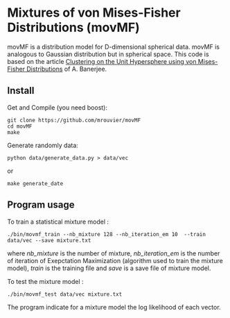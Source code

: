 Mixtures of von Mises-Fisher Distributions (movMF)
===========

movMF is a distribution model for D-dimensional spherical data. movMF is analogous to Gaussian distribution but in spherical space. This code is based on the article [Clustering on the Unit Hypersphere using
von Mises-Fisher Distributions](http://www.jmlr.org/papers/volume6/banerjee05a/banerjee05a.pdf) of A. Banerjee.



Install
-------------

Get and Compile (you need boost):

```
git clone https://github.com/mrouvier/movMF
cd movMF
make
```

Generate randomly data:

```
python data/generate_data.py > data/vec
```

or

```
make generate_date
```


Program usage
-------------

To train a statistical mixture model :

```
./bin/movmf_train --nb_mixture 128 --nb_iteration_em 10  --train data/vec --save mixture.txt
```

where *nb_mixture* is the number of mixture, *nb_iteration_em* is the number of iteration of Exepctation Maximization (algorithm used to train the mixture model), *train* is the training file and *save* is a save file of mixture model.


To test the mixture model :


```
./bin/movmf_test data/vec mixture.txt
```

The program indicate for a mixture model the log likelihood of each vector.

